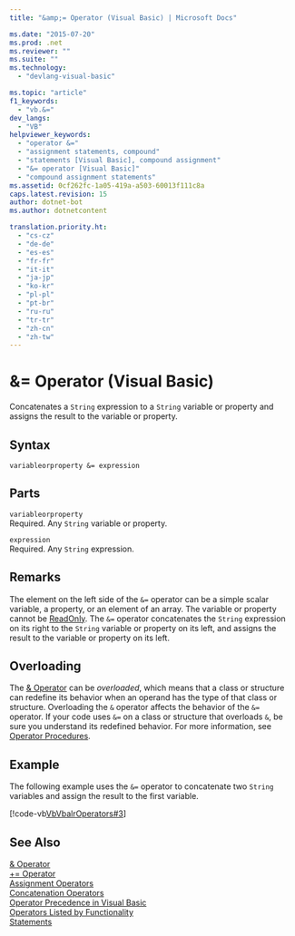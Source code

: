 ```yaml
---
title: "&amp;= Operator (Visual Basic) | Microsoft Docs"

ms.date: "2015-07-20"
ms.prod: .net
ms.reviewer: ""
ms.suite: ""
ms.technology: 
  - "devlang-visual-basic"

ms.topic: "article"
f1_keywords: 
  - "vb.&="
dev_langs: 
  - "VB"
helpviewer_keywords: 
  - "operator &="
  - "assignment statements, compound"
  - "statements [Visual Basic], compound assignment"
  - "&= operator [Visual Basic]"
  - "compound assignment statements"
ms.assetid: 0cf262fc-1a05-419a-a503-60013f111c8a
caps.latest.revision: 15
author: dotnet-bot
ms.author: dotnetcontent

translation.priority.ht: 
  - "cs-cz"
  - "de-de"
  - "es-es"
  - "fr-fr"
  - "it-it"
  - "ja-jp"
  - "ko-kr"
  - "pl-pl"
  - "pt-br"
  - "ru-ru"
  - "tr-tr"
  - "zh-cn"
  - "zh-tw"
---
```

# &amp;= Operator (Visual Basic)
Concatenates a `String` expression to a `String` variable or property and assigns the result to the variable or property.  
  
## Syntax  
  
```  
variableorproperty &= expression  
```  
  
## Parts  
 `variableorproperty`  
 Required. Any `String` variable or property.  
  
 `expression`  
 Required. Any `String` expression.  
  
## Remarks  
 The element on the left side of the `&=` operator can be a simple scalar variable, a property, or an element of an array. The variable or property cannot be [ReadOnly](../../../visual-basic/language-reference/modifiers/readonly.md). The `&=` operator concatenates the `String` expression on its right to the `String` variable or property on its left, and assigns the result to the variable or property on its left.  
  
## Overloading  
 The [& Operator](../../../visual-basic/language-reference/operators/concatenation-operator.md) can be *overloaded*, which means that a class or structure can redefine its behavior when an operand has the type of that class or structure. Overloading the `&` operator affects the behavior of the `&=` operator. If your code uses `&=` on a class or structure that overloads `&`, be sure you understand its redefined behavior. For more information, see [Operator Procedures](../../../visual-basic/programming-guide/language-features/procedures/operator-procedures.md).  
  
## Example  
 The following example uses the `&=` operator to concatenate two `String` variables and assign the result to the first variable.  
  
 [!code-vb[VbVbalrOperators#3](../../../visual-basic/language-reference/operators/codesnippet/VisualBasic/and-assignment-operator_1.vb)]  
  
## See Also  
 [& Operator](../../../visual-basic/language-reference/operators/concatenation-operator.md)   
 [+= Operator](../../../visual-basic/language-reference/operators/addition-assignment-operator.md)   
 [Assignment Operators](../../../visual-basic/language-reference/operators/assignment-operators.md)   
 [Concatenation Operators](../../../visual-basic/language-reference/operators/concatenation-operators.md)   
 [Operator Precedence in Visual Basic](../../../visual-basic/language-reference/operators/operator-precedence.md)   
 [Operators Listed by Functionality](../../../visual-basic/language-reference/operators/operators-listed-by-functionality.md)   
 [Statements](../../../visual-basic/programming-guide/language-features/statements.md)
